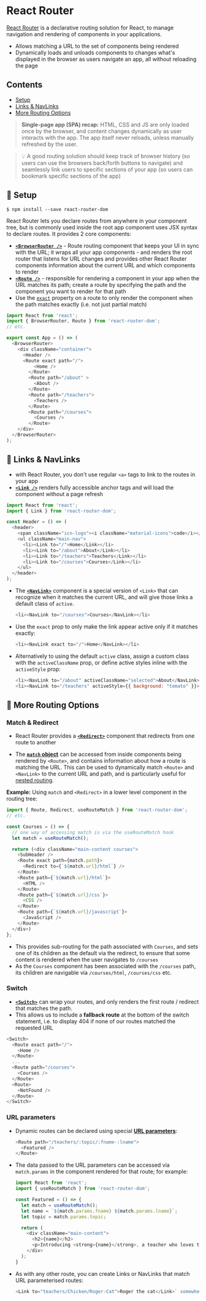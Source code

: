 # React Router
[React Router](https://reactrouter.com/web/guides/quick-start) is a declarative routing solution for React, to manage navigation and rendering of components in your applications.
- Allows matching a URL to the set of components being rendered
- Dynamically loads and unloads components to changes what's displayed in the browser as users navigate an app, all without reloading the page

## Contents
- [Setup](#paw_prints-setup)
- [Links & NavLinks](#paw_prints-links--navlinks)
- [More Routing Options](#paw_prints-more-routing-options)



> **Single-page app (SPA) recap:** HTML, CSS and JS are only loaded once by the browser, and content changes dynamically as user interacts with the app. The app itself never reloads, unless manually refreshed by the user.

> :bulb: A good routing solution should keep track of browser history (so users can use the browsers back/forth buttons to navigate) and seamlessly link users to specific sections of your app (so users can bookmark specific sections of the app)

## :paw_prints: Setup
```
$ npm install --save react-router-dom
```
React Router lets you declare routes from anywhere in your component tree, but is commonly used inside the root app component uses JSX syntax to declare routes. It provides 2 core components:
- [**`<BrowserRouter />`**](https://reactrouter.com/web/api/BrowserRouter) - Route routing component that keeps your UI in sync with the URL; it wraps all your app components - and renders the root router that listens for URL changes and provides other React Router components information about the current URL and which components to render
- [**`<Route />`**](https://reactrouter.com/web/api/Route) - responsible for rendering a component in your app when the URL matches its path; create a route by specifying the path and the component you want to render for that path
- Use the [`exact`](https://reactrouter.com/web/api/Route/exact-bool) property on a route to only render the component when the path matches exactly (i.e. not just partial match)

```js
import React from 'react';
import { BrowserRouter, Route } from 'react-router-dom';
// etc.

export const App = () => (
  <BrowserRouter>
    <div className="container">
      <Header />
      <Route exact path="/">
          <Home />
        </Route>
        <Route path="/about" >
          <About />
        </Route>
        <Route path="/teachers">
          <Teachers />
        </Route>
        <Route path="/courses">
          <Courses />
        </Route>
    </div>
  </BrowserRouter>
);
```

## :paw_prints: Links & NavLinks
- with React Router, you don't use regular `<a>` tags to link to the routes in your app
- [**`<Link />`**](https://reactrouter.com/web/api/Link) renders fully accessible anchor tags and will load the component without a page refresh

```js
import React from 'react';
import { Link } from 'react-router-dom';

const Header = () => (
  <header>
    <span className="icn-logo"><i className="material-icons">code</i></span>
    <ul className="main-nav">
      <li><Link to="/">Home</Link></li>
      <li><Link to="/about">About</Link></li>
      <li><Link to="/teachers">Teachers</Link></li>
      <li><Link to="/courses">Courses</Link></li>
    </ul>    
  </header>
);
```

- The [**`<NavLink>`**](https://reactrouter.com/web/api/NavLink) component is a special version of `<Link>` that can recognize when it matches the current URL, and will give those links a default class of `active`.
  ```js
  <li><NavLink to="/courses">Courses</NavLink></li>
  ```
- Use the `exact` prop to only make the link appear active only if it matches exactly:
  ```js
  <li><NavLink exact to="/">Home</NavLink></li>
  ```
- Alternatively to using the default `active` class, assign a custom class with the `activeClassName` prop, or define active styles inline with the `activeStyle` prop:
  ```js
  <li><NavLink to="/about" activeClassName="selected">About</NavLink></li>
  <li><NavLink to="/teachers" activeStyle={{ background: "tomato" }}>Teachers</NavLink></li>
  ```
  
## :paw_prints: More Routing Options
### Match & Redirect
- React Router provides a [**`<Redirect>`**](https://reactrouter.com/web/api/Redirect) component that redirects from one route to another

- The [**`match` object**](https://reactrouter.com/web/api/match) can be accessed from inside components being rendered by `<Route>`, and contains information about how a route is matching the URL. This can be used to dynamically match `<Route>` and `<NavLink>` to the current URL and path, and is particularly useful for [nested routing](https://reactrouter.com/web/guides/quick-start/2nd-example-nested-routing).

**Example:** Using `match` and `<Redirect>` in a lower level component in the routing tree:
```js
import { Route, Redirect, useRouteMatch } from 'react-router-dom';
// etc.

const Courses = () => {
  // one way of accessing match is via the useRouteMatch hook
  let match = useRouteMatch();

  return (<div className="main-content courses">
    <SubHeader />
    <Route exact path={match.path}>
      <Redirect to={`${match.url}/html`} />
    </Route>
    <Route path={`${match.url}/html`}>
      <HTML />
    </Route>
    <Route path={`${match.url}/css`}>
      <CSS />
    </Route>
    <Route path={`${match.url}/javascript`}>
      <JavaScript />
    </Route>
  </div>)
};
```
- This provides sub-routing for the path associated with `Courses`, and sets one of its children as the default via the redirect, to ensure that some content is rendered when the user navigates to `/courses`
- As the `Courses` component has been associated with the `/courses` path, its children are navigable via `/courses/html`, `/courses/css` etc.

### Switch
- [**`<Switch>`**](https://reactrouter.com/web/api/Switch) can wrap your routes, and only renders the first route / redirect that matches the path.
- This allows us to include a **fallback route** at the bottom of the switch statement, i.e. to display 404 if none of our routes matched the requested URL

```js
<Switch>
  <Route exact path="/">
    <Home />
  </Route>
  ...
  <Route path="/courses">
    <Courses />
  </Route>
  <Route>
    <NotFound />
  </Route>
</Switch>
```

### URL parameters
- Dynamic routes can be declared using special [**URL parameters**](https://reactrouter.com/web/example/url-params):
  ```js
  <Route path="/teachers/:topic/:fname-:lname">
    <Featured />
  </Route>
  ```
- The data passed to the URL parameters can be accessed via `match.params` in the component rendered for that route; for example:
  ```js
  import React from 'react';
  import { useRouteMatch } from 'react-router-dom';

  const Featured = () => {
    let match = useRouteMatch();
    let name = `${match.params.fname} ${match.params.lname}`;
    let topic = match.params.topic;

    return (
      <div className="main-content">
        <h2>{name}</h2>
        <p>Introducing <strong>{name}</strong>, a teacher who loves teaching courses about <strong>{topic}</strong>!</p>
      </div>
    );
  }
  ```
- As with any other route, you can create Links or NavLinks that match URL parameterised routes:
  ```js
  <Link to="teachers/Chicken/Roger-Cat">Roger the cat</Link>` somewhere in your app, the `<Featured />
  ```
